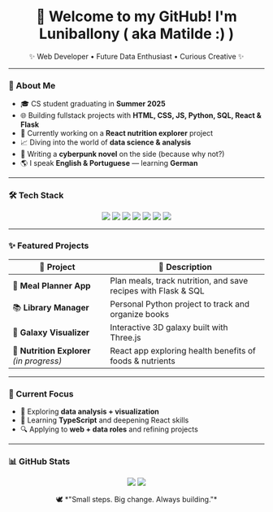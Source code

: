 <h1 align="center">🌿 Welcome to my GitHub! I'm Luniballony ( aka Matilde :) )</h1>
<p align="center">✨ Web Developer • Future Data Enthusiast • Curious Creative ✨</p>

---

### 🧭 About Me
- 🎓 CS student graduating in **Summer 2025**
- 🌐 Building fullstack projects with **HTML, CSS, JS, Python, SQL, React & Flask**
- 🍃 Currently working on a **React nutrition explorer** project
- 📈 Diving into the world of **data science & analysis**
- 📖 Writing a **cyberpunk novel** on the side (because why not?)
- 🌎 I speak **English & Portuguese** — learning **German**

---

### 🛠 Tech Stack
<p align="center">
  <img src="https://img.shields.io/badge/Python-fff?style=for-the-badge&logo=python&logoColor=blue" />
  <img src="https://img.shields.io/badge/JavaScript-fff?style=for-the-badge&logo=javascript&logoColor=yellow" />
  <img src="https://img.shields.io/badge/HTML5-fff?style=for-the-badge&logo=html5&logoColor=orange" />
  <img src="https://img.shields.io/badge/CSS3-fff?style=for-the-badge&logo=css3&logoColor=blue" />
  <img src="https://img.shields.io/badge/React-fff?style=for-the-badge&logo=react&logoColor=61DAFB" />
  <img src="https://img.shields.io/badge/SQL-fff?style=for-the-badge&logo=postgresql&logoColor=blue" />
  <img src="https://img.shields.io/badge/Three.js-fff?style=for-the-badge&logo=three.js&logoColor=black" />
</p>

---

### ✨ Featured Projects
| 🌟 Project | 💬 Description |
|-----------|----------------|
| 🥗 **Meal Planner App** | Plan meals, track nutrition, and save recipes with Flask & SQL |
| 📚 **Library Manager** | Personal Python project to track and organize books |
| 🌌 **Galaxy Visualizer** | Interactive 3D galaxy built with Three.js |
| 🍎 **Nutrition Explorer** *(in progress)* | React app exploring health benefits of foods & nutrients |

---

### 🌿 Current Focus
- 🧪 Exploring **data analysis + visualization**
- 🧠 Learning **TypeScript** and deepening React skills
- 🔍 Applying to **web + data roles** and refining projects

---

### 📊 GitHub Stats
<p align="center">
  <img src="https://github-readme-stats.vercel.app/api?username=your-username&show_icons=true&hide_title=true&hide_border=true&bg_color=ffffff00&text_color=333&icon_color=6c63ff" />
  <img src="https://github-readme-streak-stats.herokuapp.com?user=your-username&hide_border=true&background=FFFFFF00&stroke=0000&ring=6c63ff&fire=6c63ff&currStreakLabel=6c63ff" />
</p>


<p align="center">🕊️ *"Small steps. Big change. Always building."*</p>
